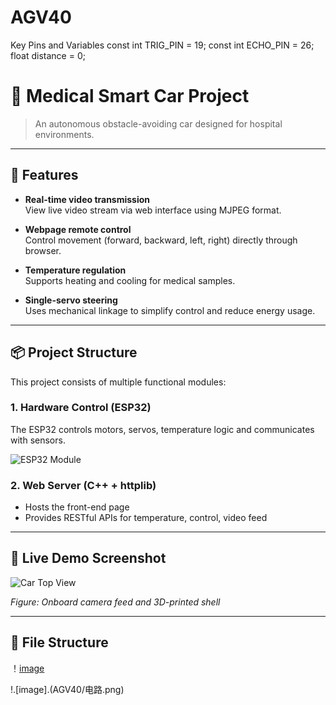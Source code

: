 # AGV40

Key Pins and Variables
const int TRIG_PIN = 19;
const int ECHO_PIN = 26;
float distance = 0;
# 🏥 Medical Smart Car Project

> An autonomous obstacle-avoiding car designed for hospital environments.

---

## 🔧 Features

- **Real-time video transmission**  
  View live video stream via web interface using MJPEG format.

- **Webpage remote control**  
  Control movement (forward, backward, left, right) directly through browser.

- **Temperature regulation**  
  Supports heating and cooling for medical samples.

- **Single-servo steering**  
  Uses mechanical linkage to simplify control and reduce energy usage.

---

## 📦 Project Structure

This project consists of multiple functional modules:

### 1. Hardware Control (ESP32)

The ESP32 controls motors, servos, temperature logic and communicates with sensors.

![ESP32 Module](images/esp32.jpg)

### 2. Web Server (C++ + httplib)

- Hosts the front-end page
- Provides RESTful APIs for temperature, control, video feed

---

## 📸 Live Demo Screenshot

![Car Top View](images/top_view.png)

*Figure: Onboard camera feed and 3D-printed shell*

---

## 📁 File Structure

！[image](images/top_view.png)

!.[image].(AGV40/电路.png)
